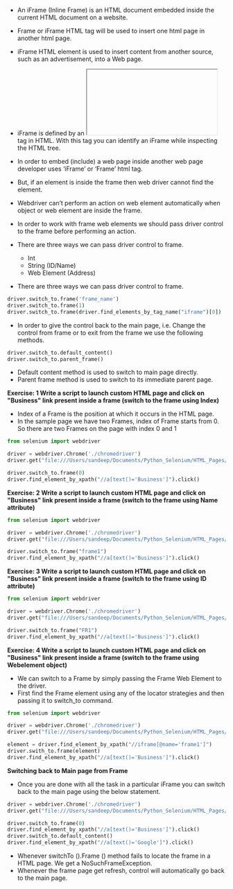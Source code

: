 * An iFrame (Inline Frame) is an HTML document embedded inside the current HTML document on a website.
* Frame or iFrame HTML tag will be used to insert one html page in another html page.
* iFrame HTML element is used to insert content from another source, such as an advertisement, into a Web page.
* iFrame is defined by an <iFrame></iFrame> tag in HTML. With this tag you can identify an iFrame while inspecting the HTML tree.
* In order to embed (include) a web page inside another web page developer uses ‘iFrame’ or ‘Frame’ html tag.
* But, if an element is inside the frame then web driver cannot find the element.
* Webdriver can’t perform an action on web element automatically when object or web element are inside the frame.
* In order to work with frame web elements we should pass driver control to the frame before performing an action.
* There are three ways we can pass driver control to frame.
     * Int 
     * String (ID/Name)
     * Web Element (Address)

* There are three ways we can pass driver control to frame.
```python
driver.switch_to.frame('frame_name')
driver.switch_to.frame(1)
driver.switch_to.frame(driver.find_elements_by_tag_name("iframe")[0])
```
* In order to give the control back to the main page, i.e. Change the control from frame or to exit from the frame we use the following methods.

```python
driver.switch_to.default_content()
driver.switch_to.parent_frame()
```
* Default content method is used to switch to main page directly.
* Parent frame method is used to switch to its immediate parent page.

**Exercise: 1 Write a script to launch custom HTML page and click on "Business" link present inside a frame (switch to the frame using Index)**
* Index of a Frame is the position at which it occurs in the HTML page. 
* In the sample page we have two Frames, index of Frame starts from 0. So there are two Frames on the page with index 0 and 1
```python
from selenium import webdriver

driver = webdriver.Chrome('./chromedriver')
driver.get("file:///Users/sandeep/Documents/Python_Selenium/HTML_Pages/iframe.html")

driver.switch_to.frame(0)
driver.find_element_by_xpath("//a[text()='Business']").click()
```

**Exercise: 2 Write a script to launch custom HTML page and click on "Business" link present inside a frame (switch to the frame using Name attribute)**

```python
from selenium import webdriver

driver = webdriver.Chrome('./chromedriver')
driver.get("file:///Users/sandeep/Documents/Python_Selenium/HTML_Pages/iframe.html")

driver.switch_to.frame("frame1")
driver.find_element_by_xpath("//a[text()='Business']").click()
```
**Exercise: 3 Write a script to launch custom HTML page and click on "Business" link present inside a frame (switch to the frame using ID attribute)**

```python
from selenium import webdriver

driver = webdriver.Chrome('./chromedriver')
driver.get("file:///Users/sandeep/Documents/Python_Selenium/HTML_Pages/iframe.html")

driver.switch_to.frame("FR1")
driver.find_element_by_xpath("//a[text()='Business']").click()
```

**Exercise: 4 Write a script to launch custom HTML page and click on "Business" link present inside a frame (switch to the frame using Webelement object)**

* We can switch to a Frame by simply passing the Frame Web Element to the driver.
* First find the Frame element using any of the locator strategies and then passing it to switch_to command.

```python
from selenium import webdriver

driver = webdriver.Chrome('./chromedriver')
driver.get("file:///Users/sandeep/Documents/Python_Selenium/HTML_Pages/iframe.html")

element = driver.find_element_by_xpath("//iframe[@name='frame1']")
driver.swith_to.frame(element)
driver.find_element_by_xpath("//a[text()='Business']").click()
```
**Switching back to Main page from Frame**

* Once you are done with all the task in a particular iFrame you can switch back to the main page using the below statement.
```python
driver = webdriver.Chrome('./chromedriver')
driver.get("file:///Users/sandeep/Documents/Python_Selenium/HTML_Pages/iframe.html")

driver.switch_to.frame(0)
driver.find_element_by_xpath("//a[text()='Business']").click()
driver.switch_to.default_content()
driver.find_element_by_xpath("//a[text()='Google']").click()
```

* Whenever switchTo ().Frame () method fails to locate the frame in a HTML page. We get a NoSuchFrameException.
* Whenever the frame page get refresh, control will automatically go back to the main page.